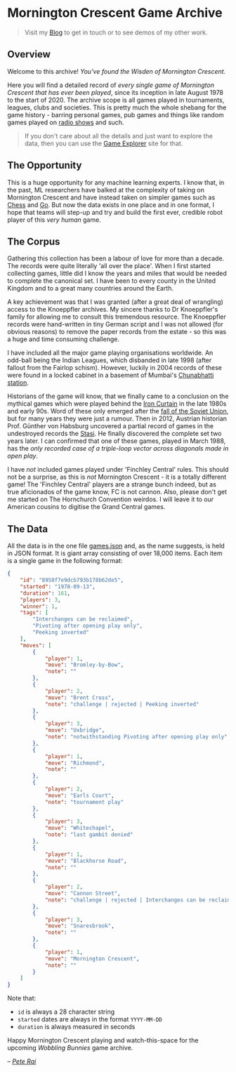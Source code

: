 # Mornington Crescent Game Archive

> Visit my [Blog](http://www.rai.org.uk) to get in touch or to see demos of my other work.

## Overview

Welcome to this archive! _You've found the Wisden of Mornington Crescent._

Here you will find a detailed record of _every single game of Mornington Crescent that has ever been played_, since its inception in late August 1978 to the start of 2020. The archive scope is all games played in tournaments, leagues, clubs and societies. This is pretty much the whole shebang for the game history - barring personal games, pub games and things like random games played on [radio shows](https://en.wikipedia.org/wiki/I%27m_Sorry_I_Haven%27t_a_Clue) and such.

> If you don't care about all the details and just want to explore the data, then you can use the [Game Explorer](http://rai.org.uk/mcga/) site for that.

## The Opportunity

This is a huge opportunity for any machine learning experts. I know that, in the past, ML researchers have balked at the complexity of taking on Mornington Crescent and have instead taken on simpler games such as [Chess](https://en.wikipedia.org/wiki/Deep_Blue_(chess_computer)) and [Go](https://en.wikipedia.org/wiki/AlphaGo). But now the data exists in one place and in one format, I hope that teams will step-up and try and build the first ever, credible robot player of this _very human_ game.

## The Corpus

Gathering this collection has been a labour of love for more than a decade. The records were quite literally 'all over the place'. When I first started collecting games, little did I know the years and miles that would be needed to complete the canonical set. I have been to every county in the United Kingdom and to a great many countries around the Earth.

A key achievement was that I was granted (after a great deal of wrangling) access to the Knoeppfler archives. My sincere thanks to Dr Knoeppfler's family for allowing me to consult this tremendous resource. The Knoeppfler records were hand-written in tiny German script and I was not allowed (for obvious reasons) to remove the paper records from the estate - so this was a huge and time consuming challenge.

I have included all the major game playing organisations worldwide. An odd-ball being the Indian Leagues, which disbanded in late 1998 (after fallout from the Fairlop schism). However, luckily in 2004 records of these were found in a locked cabinet in a basement of Mumbai's [Chunabhatti station](https://en.wikipedia.org/wiki/Chunabhatti_railway_station).

Historians of the game will know, that we finally came to a conclusion on the mythical games which were played behind the [Iron Curtain](https://en.wikipedia.org/wiki/Iron_Curtain) in the late 1980s and early 90s. Word of these only emerged after the [fall of the Soviet Union](https://en.wikipedia.org/wiki/Dissolution_of_the_Soviet_Union), but for many years they were just a rumour. Then in 2012, Austrian historian Prof. Günther von Habsburg uncovered a partial record of games in the undestroyed records the [Stasi](https://en.wikipedia.org/wiki/Stasi). He finally discovered the complete set two years later. I can confirmed that one of these games, played in March 1988, has the _only recorded case of a triple-loop vector across diagonals made in open play_.

I have _not_ included games played under 'Finchley Central' rules. This should not be a surprise, as this is _not_ Mornington Crescent - it is a totally different game! The 'Finchley Central' players are a strange bunch indeed, but as true aficionados of the game know, FC is not cannon. Also, please don't get me started on The Hornchurch Convention weirdos. I will leave it to our American cousins to digitise the Grand Central games.

## The Data

All the data is in the one file [games.json]() and, as the name suggests, is held in JSON format. It is giant array consisting of over 18,000 items. Each item is a single game in the following format:

```json
{
    "id": "8958f7e9dcb793b178b62de5",
    "started": "1978-09-13",
    "duration": 161,
    "players": 3,
    "winner": 1,
    "tags": [
        "Interchanges can be reclaimed",
        "Pivoting after opening play only",
        "Peeking inverted"
    ],
    "moves": [
        {
            "player": 1,
            "move": "Bromley-by-Bow",
            "note": ""
        },
        {
            "player": 2,
            "move": "Brent Cross",
            "note": "challenge | rejected | Peeking inverted"
        },
        {
            "player": 3,
            "move": "Uxbridge",
            "note": "notwithstanding Pivoting after opening play only"
        },
        {
            "player": 1,
            "move": "Richmond",
            "note": ""
        },
        {
            "player": 2,
            "move": "Earls Court",
            "note": "tournament play"
        },
        {
            "player": 3,
            "move": "Whitechapel",
            "note": "last gambit denied"
        },
        {
            "player": 1,
            "move": "Blackhorse Road",
            "note": ""
        },
        {
            "player": 2,
            "move": "Cannon Street",
            "note": "challenge | rejected | Interchanges can be reclaimed"
        },
        {
            "player": 3,
            "move": "Snaresbrook",
            "note": ""
        },
        {
            "player": 1,
            "move": "Mornington Crescent",
            "note": ""
        }
    ]
}
```

Note that:

* ```id``` is always a 28 character string
* ```started``` dates are always in the format ```YYYY-MM-DD```
* ```duration``` is always measured in seconds

Happy Mornington Crescent playing and watch-this-space for the upcoming _Wobbling Bunnies_ game archive.

_– [Pete Rai](http://www.rai.org.uk)_
